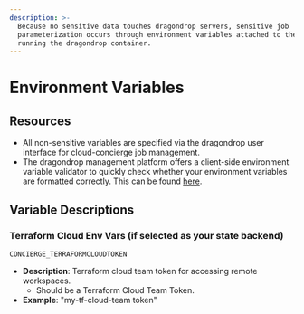 ```yaml
---
description: >-
  Because no sensitive data touches dragondrop servers, sensitive job
  parameterization occurs through environment variables attached to the compute
  running the dragondrop container.
---
```


# Environment Variables

## Resources

* All non-sensitive variables are specified via the dragondrop user interface for cloud-concierge job management.
* The dragondrop management platform offers a client-side environment variable validator to quickly check whether your environment variables are formatted correctly. This can be found [here](https://app.dragondrop.cloud/env-var-validator).

## Variable Descriptions

### Terraform Cloud Env Vars  (if selected as your state backend)

`CONCIERGE_TERRAFORMCLOUDTOKEN`

* **Description**: Terraform cloud team token for accessing remote workspaces.
  * Should be a Terraform Cloud Team Token.
* **Example**: "my-tf-cloud-team token"
